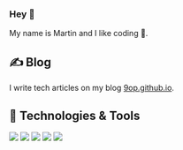 ### Hey 👋

My name is Martin and I like coding 🌱.


## ✍️ Blog

I write tech articles on my blog [9op.github.io](https://9op.github.io).

## 🔧 Technologies & Tools
![](https://img.shields.io/badge/Code-Python-informational?style=flat&logo=python&logoColor=white&color=ff8a33)
![](https://img.shields.io/badge/Code-TypesScript-informational?style=flat&logo=typescript&logoColor=white&color=ff8a33)
![](https://img.shields.io/badge/Code-Golang-informational?style=flat&logo=go&logoColor=white&color=ff8a33)
![](https://img.shields.io/badge/Tools-PostgreSQL-informational?style=flat&logo=postgresql&logoColor=white&color=ff8a33)
![](https://img.shields.io/badge/Tools-Docker-informational?style=flat&logo=docker&logoColor=white&color=ff8a33)

